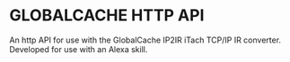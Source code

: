 GLOBALCACHE HTTP API
====================

An http API for use with the GlobalCache IP2IR iTach TCP/IP IR converter. Developed for use with an Alexa skill.

